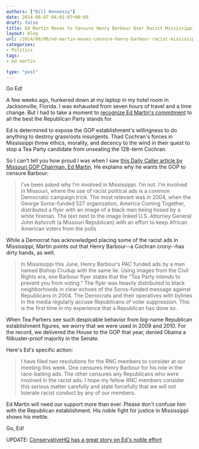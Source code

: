 ```yaml
---
authors: ["Bill Hennessy"]
date: 2014-08-07 04:01:07+00:00
draft: false
title: Ed Martin Moves to Censure Henry Barbour Over Racist Mississippi Ads
layout: blog
url: /2014/08/06/ed-martin-moves-censure-henry-barbour-racist-mississippi-ads/
categories:
- Politics
tags:
- ed martin

type: "post"
---
```


Go Ed!

A few weeks ago, hunkered down at my laptop in my hotel room in Jacksonville, Florida. I was exhausted from seven hours of travel and a time change. But I had to take a moment to [recognize Ed Martin's commitment](https://hennessysview.com/2014/07/09/chairman-ed-martin-demands-mississippi-investigation/) to all the best the Republican Party stands for.

Ed is determined to expose the GOP establishment's willingness to do anything to destroy grassroots insurgents. Thad Cochran's forces in Mississippi threw ethics, morality, and decency to the wind in their quest to stop a Tea Party candidate from unseating the 128-term Cochran.

So I can't tell you how proud I was when I saw [this Daily Caller article by Missouri GOP Chairman, Ed Martin](https://dailycaller.com/2014/08/06/why-im-moving-to-censure-henry-barbour-in-the-rnc-over-race-baiting-ads/). He explains why he wants the GOP to censure Barbour:



> I’ve been asked why I’m involved in Mississippi. I’m not. I’m involved in Missouri, where the use of racist political ads is a common Democratic campaign trick. The most relevant was in 2004, when the George Soros-funded 527 organization, America Coming Together, distributed a flyer with an image of a black man being hosed by a white fireman. The text next to the image linked U.S. Attorney General John Ashcroft (a Missouri Republican) with an effort to keep African American voters from the polls



While a Democrat has acknowledged placing some of the racist ads in Mississippi, Martin points out that Henry Barbour--a Cochran crony--has dirty hands, as well.



> In Mississippi this June, Henry Barbour’s PAC funded ads by a man named Bishop Crudup with the same lie. Using images from the Civil Rights era, one Barbour flyer states that the “Tea Party intends to prevent you from voting.” The flyer was heavily distributed to black neighborhoods in clear echoes of the Soros-funded message against Republicans in 2004. The Democrats and their operatives with bylines in the media regularly accuse Republicans of voter suppression. This is the first time in my experience that a Republican has done so.



When Tea Partiers see such despicable behavior from big-name Republican establishment figures, we worry that we were used in 2009 and 2010. For the record, we delivered the House to the GOP that year, denied Obama a filibuster-proof majority in the Senate.

Here's Ed's specific action:



> I have filed two resolutions for the RNC members to consider at our meeting this week. One censures Henry Barbour for his role in the race-baiting ads. The other censures any Republicans who were involved in the racist ads. I hope my fellow RNC members consider this serious matter carefully and state forcefully that we will not tolerate racist conduct by any of our members.



Ed Martin will need our support more than ever. Please don't confuse him with the Republican establishment. His noble fight for justice in Mississippi shows his mettle.

Go, Ed!

UPDATE: [ConservativeHQ has a great story on Ed's noble effort](https://www.conservativehq.com/node/17958)
